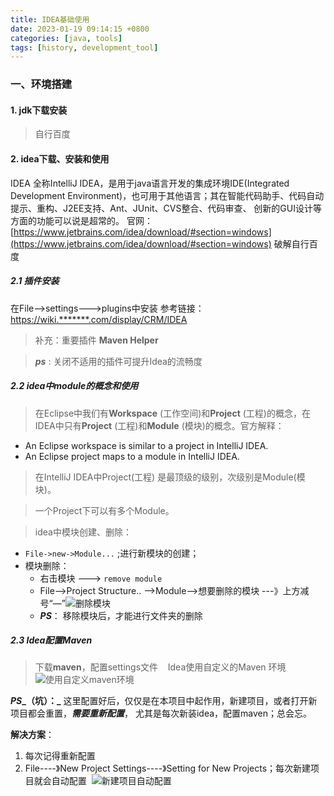 ```yaml
---
title: IDEA基础使用
date: 2023-01-19 09:14:15 +0800 
categories: [java, tools]
tags: [history, development_tool] 
---
```

### 一、环境搭建
#### 1. jdk下载安装
> 自行百度

#### 2. idea下载、安装和使用
IDEA 全称IntelliJ IDEA，是用于java语言开发的集成环境IDE(Integrated Development Environment)，也可用于其他语言；其在智能代码助手、代码自动提示、重构、J2EE支持、Ant、JUnit、CVS整合、代码审查、 创新的GUI设计等方面的功能可以说是超常的。
官网：[https://www.jetbrains.com/idea/download/#section=windows](https://www.jetbrains.com/idea/download/#section=windows)
破解自行百度
##### 2.1 插件安装
在File—>settings--->plugins中安装
参考链接：[https://wiki.*******.com/display/CRM/IDEA](https://wiki.*******.com/display/CRM/IDEA)
> 补充：重要插件 **Maven Helper**

> **_ps_** : 关闭不适用的插件可提升Idea的流畅度

##### 2.2 idea中module的概念和使用
> 在Eclipse中我们有**Workspace** (工作空间)和**Project** (工程)的概念，在IDEA中只有**Project** (工程)和**Module** (模块)的概念。官方解释：
- An Eclipse workspace is similar to a project in IntelliJ IDEA.
- An Eclipse project maps to a module in IntelliJ IDEA.
> 在IntelliJ IDEA中Project(工程) 是最顶级的级别，次级别是Module(模块)。
 
>一个Project下可以有多个Module。

> idea中模块创建、删除：
- `File->new->Module...` ;进行新模块的创建；
- 模块删除：
  + 右击模块 ---> `remove module`
  + File-->Project Structure.. -->Module-->想要删除的模块 ---》上方减号“—”![删除模块](https://cdn.nlark.com/yuque/0/2023/png/32724150/1674026960396-c3c8d032-7ec8-47ea-8433-b61c6354f642.png#height=192&width=468)
  + _**PS**_： 移除模块后，才能进行文件夹的删除
  

##### 2.3 Idea配置Maven
> 下载**maven**，配置settings文件
 
> Idea使用自定义的Maven 环境
![使用自定义maven环境](https://cdn.nlark.com/yuque/0/2023/png/32724150/1674026960848-aaf0624c-c3c0-4eb9-a82c-b20291ae5d11.png#height=176&width=468)

**_PS__（坑）：_** 这里配置好后，仅仅是在本项目中起作用，新建项目，或者打开新项目都会重置，**_需要重新配置_**，
尤其是每次新装idea，配置maven；总会忘。

**解决方案**：
1. 每次记得重新配置
2. File----》New Project Settings----》Setting for New Projects；每次新建项目就会自动配置
 ![新建项目自动配置](https://cdn.nlark.com/yuque/0/2023/png/32724150/1674026961338-6a5aa003-d019-4c14-b17f-1a70ad4c3b51.png#height=355&width=468)

